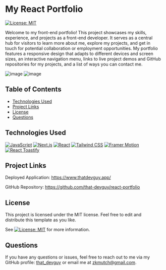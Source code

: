 # My React Portfolio
[![License: MIT](https://img.shields.io/badge/License-MIT-yellow.svg)](https://opensource.org/licenses/MIT)
  

Welcome to my front-end portfolio! This project showcases my skills, experience, and projects as a front-end developer. It serves as a central hub for visitors to learn more about me, explore my projects, and get in touch for potential collaboration or employment opportunities. My portfolio features a responsive design that adapts to different devices and screen sizes, an interactive navigation menu, links to live project demos and GitHub repositories for my projects, and a list of ways you can contact me.


![image](https://github.com/that-devguy/react-portfolio/assets/113719464/dbb8ded8-140a-41c6-b3c8-fd263ad5c883)
![image](https://github.com/that-devguy/react-portfolio/assets/113719464/7bdf0690-b995-42a8-9e79-89db37ee1247)



  
  
## Table of Contents

- [Technologies Used](#technologies-used)
- [Project Links](#project-links)
- [License](#license)
- [Questions](#questions)

## Technologies Used

[![JavaScript](https://img.shields.io/badge/JavaScript-ES6+-yellow)](https://www.ecma-international.org/ecma-262/)
[![Next.js](https://img.shields.io/badge/Next.js-v12.0.7-black)](https://nextjs.org/)
[![React](https://img.shields.io/badge/React-v17.0.2-blue)](https://reactjs.org/)
[![Tailwind CSS](https://img.shields.io/badge/Tailwind_CSS-v2.2.19-38B2AC)](https://tailwindcss.com/)
[![Framer Motion](https://img.shields.io/badge/Framer_Motion-v5.5.1-E50082)](https://www.framer.com/motion/)
[![React Toastify](https://img.shields.io/badge/React_Toastify-v8.1.4-FF8800)](https://github.com/fkhadra/react-toastify)
  
## Project Links
  
Deployed Application: https://www.thatdevguy.app/

GitHub Repository: https://github.com/that-devguy/react-portfolio

## License

This project is licensed under the MIT license. Feel free to edit and distribute this template as you like.

See [![License: MIT](https://img.shields.io/badge/License-MIT-yellow.svg)](https://opensource.org/licenses/MIT) for more information.

## Questions

If you have any questions or issues, feel free to reach out to me via my GitHub profile: [that_devguy](https://github.com/that_devguy) or email me at zkmutch@gmail.com.
